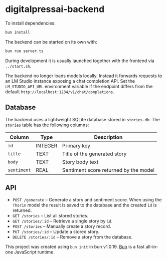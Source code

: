 # digitalpressai-backend

To install dependencies:

```bash
bun install
```

The backend can be started on its own with:

```bash
bun run server.ts
```

During development it is usually launched together with the frontend via
`../start.sh`.

The backend no longer loads models locally. Instead it forwards requests to an
LM Studio instance exposing a chat completion API. Set the `LM_STUDIO_API_URL`
environment variable if the endpoint differs from the default
`http://localhost:1234/v1/chat/completions`.

## Database

The backend uses a lightweight SQLite database stored in `stories.db`.
The `stories` table has the following columns:

| Column    | Type    | Description                      |
|-----------|---------|----------------------------------|
| `id`      | INTEGER | Primary key                      |
| `title`   | TEXT    | Title of the generated story     |
| `body`    | TEXT    | Story body text                  |
| `sentiment` | REAL  | Sentiment score returned by the model |

## API

- `POST /generate` – Generate a story and sentiment score. When using the
  `Thorin` model the result is saved to the database and the created `id` is
  returned.
- `GET /stories` – List all stored stories.
- `GET /stories/:id` – Retrieve a single story by `id`.
- `POST /stories` – Manually create a story record.
- `PUT /stories/:id` – Update a stored story.
- `DELETE /stories/:id` – Remove a story from the database.

This project was created using `bun init` in bun v1.0.19. [Bun](https://bun.sh) is a fast all-in-one JavaScript runtime.
